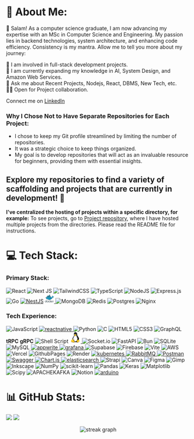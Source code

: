 # 💫 About Me:
👋 Salam! As a computer science graduate, I am now advancing my expertise with an MSc in Computer Science and Engineering. My passion lies in backend technologies, system architecture, and enhancing code efficiency. Consistency is my mantra. Allow me to tell you more about my journey:

🔭 I am involved in full-stack development projects.<br>🌱 I am currently expanding my knowledge in AI, System Design, and Amazon Web Services.<br>💬 Ask me about Recent Projects, Nodejs, React, DBMS, New Tech, etc. <br> 👋🏼 Open for Project collaboration.

Connect me on [LinkedIn](https://www.linkedin.com/in/mujibulhaquetanim/)

### Why I Chose Not to Have Separate Repositories for Each Project:
- I chose to keep my Git profile streamlined by limiting the number of repositories.
- It was a strategic choice to keep things organized.
- My goal is to develop repositories that will act as an invaluable resource for beginners, providing them with essential insights.

## Explore my repositories to find a variety of scaffolding and projects that are currently in development! 🚀 <br>

**I've centralized the hosting of projects within a specific directory, for example:**
To see projects, go to [Project repository](https://github.com/mujibulhaquetanim/Frontend-Functionalities.git), where I have hosted multiple projects from the directories. Please read the README file for instructions. 

# 💻 Tech Stack:
### Primary Stack:
![React](https://img.shields.io/badge/react-%2320232a.svg?style=plastic&logo=react&logoColor=%2361DAFB)  ![Next JS](https://img.shields.io/badge/Next-black?style=plastic&logo=next.js&logoColor=white) ![TailwindCSS](https://img.shields.io/badge/tailwindcss-%2338B2AC.svg?style=plastic&logo=tailwind-css&logoColor=white) ![TypeScript](https://img.shields.io/badge/typescript-%23007ACC.svg?style=plastic&logo=typescript&logoColor=white) ![NodeJS](https://img.shields.io/badge/node.js-6DA55F?style=plastic&logo=node.js&logoColor=white) ![Express.js](https://img.shields.io/badge/express.js-%23404d59.svg?style=plastic&logo=express&logoColor=%2361DAFB) ![Go](https://img.shields.io/badge/go-%2300ADD8.svg?style=plastic&logo=go&logoColor=white) <a href="https://docs.nestjs.com/" target="_blank" rel="noreferrer"><img src="https://raw.githubusercontent.com/danielcranney/readme-generator/main/public/icons/skills/nestjs-colored.svg" width="20" height="20" alt="NestJS" /></a> <a href="https://www.docker.com/" target="_blank" rel="noreferrer"> <img src="https://raw.githubusercontent.com/devicons/devicon/master/icons/docker/docker-original-wordmark.svg" alt="docker" width="25" height="25"/> </a> ![MongoDB](https://img.shields.io/badge/MongoDB-%234ea94b.svg?style=plastic&logo=mongodb&logoColor=white) ![Redis](https://img.shields.io/badge/redis-%23DD0031.svg?style=plastic&logo=redis&logoColor=white) ![Postgres](https://img.shields.io/badge/postgres-%23316192.svg?style=plastic&logo=postgresql&logoColor=white) ![Nginx](https://img.shields.io/badge/nginx-%23009639.svg?style=plastic&logo=nginx&logoColor=white) 

### Tech Experience:
![JavaScript](https://img.shields.io/badge/javascript-%23323330.svg?style=plastic&logo=javascript&logoColor=%23F7DF1E) <a href="https://reactnative.dev/" target="_blank" rel="noreferrer"> <img src="https://reactnative.dev/img/header_logo.svg" alt="reactnative" width="20" height="20"/> </a> ![Python](https://img.shields.io/badge/python-3670A0?style=plastic&logo=python&logoColor=ffdd54)  ![C](https://img.shields.io/badge/c-%2300599C.svg?style=plastic&logo=c&logoColor=white) ![HTML5](https://img.shields.io/badge/html5-%23E34F26.svg?style=plastic&logo=html5&logoColor=white)  ![CSS3](https://img.shields.io/badge/css3-%231572B6.svg?style=plastic&logo=css3&logoColor=white) ![GraphQL](https://img.shields.io/badge/-GraphQL-E10098?style=plastic&logo=graphql&logoColor=white) **tRPC** **gRPC** ![Shell Script](https://img.shields.io/badge/shell_script-%23121011.svg?style=plastic&logo=gnu-bash&logoColor=white) <a href="https://www.linux.org/" target="_blank" rel="noreferrer"> <img src="https://raw.githubusercontent.com/devicons/devicon/master/icons/linux/linux-original.svg" alt="linux" width="30" height="30"/> </a>  ![Socket.io](https://img.shields.io/badge/Socket.io-black?style=plastic&logo=socket.io&badgeColor=010101) ![FastAPI](https://img.shields.io/badge/FastAPI-005571?style=plastic&logo=fastapi) ![Bun](https://img.shields.io/badge/Bun-%23000000.svg?style=plastic&logo=bun&logoColor=white) ![SQLite](https://img.shields.io/badge/sqlite-%2307405e.svg?style=plastic&logo=sqlite&logoColor=white)  ![MySQL](https://img.shields.io/badge/mysql-%2300000f.svg?style=plastic&logo=mysql&logoColor=white)  <a href="https://appwrite.io" target="_blank" rel="noreferrer"> <img src="https://www.vectorlogo.zone/logos/appwriteio/appwriteio-icon.svg" alt="appwrite" width="25" height="25"/> </a> <a href="https://grafana.com" target="_blank" rel="noreferrer"> <img src="https://www.vectorlogo.zone/logos/grafana/grafana-icon.svg" alt="grafana" width="20" height="20"/> </a> ![Supabase](https://img.shields.io/badge/Supabase-3ECF8E?style=plastic&logo=supabase&logoColor=white) ![Firebase](https://img.shields.io/badge/firebase-%23039BE5.svg?style=plastic&logo=firebase) ![Vite](https://img.shields.io/badge/vite-%23646CFF.svg?style=plastic&logo=vite&logoColor=white) ![AWS](https://img.shields.io/badge/AWS-%23FF9900.svg?style=plastic&logo=amazon-aws&logoColor=white) ![Vercel](https://img.shields.io/badge/vercel-%23000000.svg?style=plastic&logo=vercel&logoColor=white) ![GithubPages](https://img.shields.io/badge/github%20pages-121013?style=plastic&logo=github&logoColor=white) ![Render](https://img.shields.io/badge/Render-%46E3B7.svg?style=plastic&logo=render&logoColor=white)  <a href="https://kubernetes.io" target="_blank" rel="noreferrer"> <img src="https://www.vectorlogo.zone/logos/kubernetes/kubernetes-icon.svg" alt="kubernetes" width="25" height="25"/> ![RabbitMQ](https://img.shields.io/badge/rabbitmq-FF6600?style=plastic&logo=rabbitmq&logoColor=white) ![Postman](https://img.shields.io/badge/Postman-FF6C37?style=plastic&logo=postman&logoColor=white) ![Swagger](https://img.shields.io/badge/-Swagger-%23Clojure?style=plastic&logo=swagger&logoColor=white) ![Chart.js](https://img.shields.io/badge/chart.js-F5788D.svg?style=plastic&logo=chart.js&logoColor=white) </a> <a href="https://www.elastic.co" target="_blank" rel="noreferrer"> <img src="https://www.vectorlogo.zone/logos/elastic/elastic-icon.svg" alt="elasticsearch" width="20" height="20"/> </a> ![Strapi](https://img.shields.io/badge/strapi-%232E7EEA.svg?style=plastic&logo=strapi&logoColor=white) ![Canva](https://img.shields.io/badge/Canva-%2300C4CC.svg?style=plastic&logo=Canva&logoColor=white) ![Figma](https://img.shields.io/badge/figma-%23F24E1E.svg?style=plastic&logo=figma&logoColor=white) ![Gimp](https://img.shields.io/badge/Gimp-657D8B?style=plastic&logo=gimp&logoColor=FFFFFF) ![Inkscape](https://img.shields.io/badge/Inkscape-e0e0e0?style=plastic&logo=inkscape&logoColor=080A13) ![NumPy](https://img.shields.io/badge/numpy-%23013243.svg?style=plastic&logo=numpy&logoColor=white)  ![scikit-learn](https://img.shields.io/badge/scikit--learn-%23F7931E.svg?style=plastic&logo=scikit-learn&logoColor=white) ![Pandas](https://img.shields.io/badge/pandas-%23150458.svg?style=plastic&logo=pandas&logoColor=white) ![Keras](https://img.shields.io/badge/Keras-%23D00000.svg?style=plastic&logo=Keras&logoColor=white) ![Matplotlib](https://img.shields.io/badge/Matplotlib-%23ffffff.svg?style=plastic&logo=Matplotlib&logoColor=black) ![Scipy](https://img.shields.io/badge/SciPy-%230C55A5.svg?style=plastic&logo=scipy&logoColor=%white) ![APACHEKAFKA](https://img.shields.io/badge/apachekafka-231F20.svg?style=plastic&logo=apachekafka&logoColor=white&color=%23231F20) ![Notion](https://img.shields.io/badge/Notion-%23000000.svg?style=plastic&logo=notion&logoColor=white) <a href="https://www.arduino.cc/" target="_blank" rel="noreferrer"> <img src="https://cdn.worldvectorlogo.com/logos/arduino-1.svg" alt="arduino" width="20" height="20"/> </a>

# 📊 GitHub Stats:
![](https://github-readme-stats.vercel.app/api/top-langs/?username=mujibulhaquetanim&theme=dark&hide_border=false&include_all_commits=true&count_private=true&layout=compact)
![](http://github-profile-summary-cards.vercel.app/api/cards/profile-details?username=mujibulhaquetanim&theme=transparent)
<div align="center">
  <img src="https://streak-stats.demolab.com?user=mujibulhaquetanim&locale=en&mode=daily&theme=dark&hide_border=false&border_radius=5&order=3" height="220" alt="streak graph"  />
</div>
